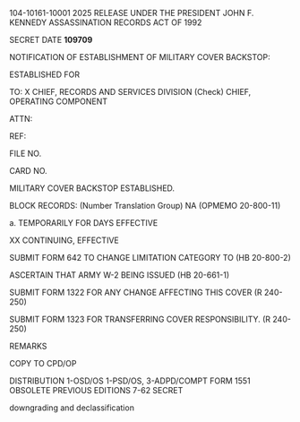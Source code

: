 104-10161-10001 2025 RELEASE UNDER THE PRESIDENT JOHN F. KENNEDY ASSASSINATION RECORDS ACT OF 1992

SECRET DATE **109709**

NOTIFICATION OF ESTABLISHMENT
OF MILITARY COVER BACKSTOP:

ESTABLISHED FOR

TO: X CHIEF, RECORDS AND SERVICES DIVISION
(Check)
CHIEF, OPERATING COMPONENT

ATTN:

REF:

FILE NO.

CARD NO.

MILITARY COVER BACKSTOP ESTABLISHED.

BLOCK RECORDS: (Number Translation Group)
NA (OPMEMO 20-800-11)

a. TEMPORARILY FOR DAYS EFFECTIVE

XX CONTINUING, EFFECTIVE

SUBMIT FORM 642 TO CHANGE LIMITATION CATEGORY TO
(HB 20-800-2)

ASCERTAIN THAT ARMY W-2 BEING ISSUED
(HB 20-661-1)

SUBMIT FORM 1322 FOR ANY CHANGE AFFECTING THIS COVER
(R 240-250)

SUBMIT FORM 1323 FOR TRANSFERRING COVER RESPONSIBILITY.
(R 240-250)

REMARKS

COPY TO CPD/OP

DISTRIBUTION 1-OSD/OS 1-PSD/OS, 3-ADPD/COMPT
FORM 1551 OBSOLETE PREVIOUS EDITIONS
7-62
SECRET

downgrading and declassification
